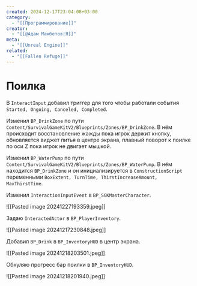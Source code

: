 ```yaml
---
created: 2024-12-17T23:04:08+03:00
category:
  - "[[Программирование]]"
creator:
  - "[[@Адам Мамбетов|Я]]"
meta:
  - "[[Unreal Engine]]"
related:
  - "[[Fallen Refuge]]"
---
```


# Поилка

В `InteractInput` добавил триггер для того чтобы работали события `Started, Ongoing, Canceled, Completed`.

Изменил `BP_DrinkZone` по пути `Content/SurvivalGameKitV2/Blueprints/Zones/BP_DrinkZone`. В нём происходит восстановление жажды пока игрок держит кнопку, обновляется виджет питья в центре экрана, плавный поворот к поилке по оси Z пока игрок не двигает мышкой.

Изменил `BP_WaterPump` по пути `Content/SurvivalGameKitV2/Blueprints/Zones/BP_WaterPump`. В нём находится `BP_DrinkZone` и он инициализируется в `ConstructionScript` переменными `BoxExtent, TurnTime, ThirstIncreaseAmount, MaxThirstTime`.

Изменил `InteractionInputEvent` в `BP_SGKMasterCharacter`.

![[Pasted image 20241227193359.jpeg]]

Задаю `InteractedActor` в `BP_PlayerInventory`.

![[Pasted image 20241217230848.jpeg]]

Добавил `BP_Drink` в `BP_InventoryHUD` в центр экрана.

![[Pasted image 20241218203501.jpeg]]

Обнуляю прогресс бар поилки в `BP_InventoryHUD`.

![[Pasted image 20241218201940.jpeg]]
